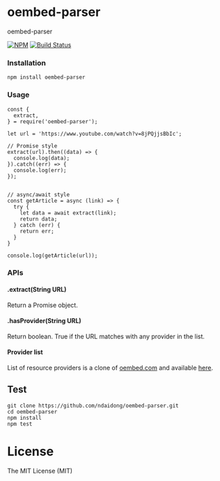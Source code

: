 # oembed-parser
oembed-parser

[![NPM](https://badge.fury.io/js/oembed-parser.svg)](https://badge.fury.io/js/oembed-parser)
[![Build Status](https://travis-ci.org/ndaidong/oembed-parser.svg?branch=master)](https://travis-ci.org/ndaidong/oembed-parser)


### Installation

```
npm install oembed-parser
```

### Usage

```
const {
  extract,
} = require('oembed-parser');

let url = 'https://www.youtube.com/watch?v=8jPQjjsBbIc';

// Promise style
extract(url).then((data) => {
  console.log(data);
}).catch((err) => {
  console.log(err);
});


// async/await style
const getArticle = async (link) => {
  try {
    let data = await extract(link);
    return data;
  } catch (err) {
    return err;
  }
}

console.log(getArticle(url));
```

### APIs

#### .extract(String URL)

Return a Promise object.

#### .hasProvider(String URL)

Return boolean. True if the URL matches with any provider in the list.


#### Provider list

List of resource providers is a clone of [oembed.com](http://oembed.com/providers.json) and available [here](https://raw.githubusercontent.com/ndaidong/oembed-parser/master/src/utils/providers.json).


## Test

```
git clone https://github.com/ndaidong/oembed-parser.git
cd oembed-parser
npm install
npm test
```

# License

The MIT License (MIT)
